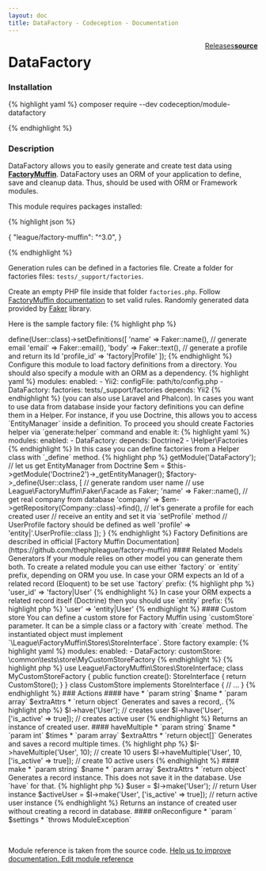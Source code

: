 ```yaml
---
layout: doc
title: DataFactory - Codeception - Documentation
---
```




<div class="btn-group" role="group" style="float: right" aria-label="..."><a class="btn btn-default" href="https://github.com/Codeception/module-DataFactory/releases">Releases</a><a class="btn btn-default" href="https://github.com/Codeception/module-datafactory/tree/master/src/Codeception/Module/DataFactory.php"><strong>source</strong></a></div>

# DataFactory
### Installation

{% highlight yaml %}
composer require --dev codeception/module-datafactory

{% endhighlight %}

### Description



DataFactory allows you to easily generate and create test data using [**FactoryMuffin**](https://github.com/thephpleague/factory-muffin).
DataFactory uses an ORM of your application to define, save and cleanup data. Thus, should be used with ORM or Framework modules.

This module requires packages installed:

{% highlight json %}

{
 "league/factory-muffin": "^3.0",
}

{% endhighlight %}

Generation rules can be defined in a factories file.
Create a folder for factories files: `tests/_support/factories`.

Create an empty PHP file inside that folder `factories.php`.
Follow [FactoryMuffin documentation](https://github.com/thephpleague/factory-muffin) to set valid rules.
Randomly generated data provided by [Faker](https://github.com/fzaninotto/Faker) library.

Here is the sample factory file:
{% highlight php %}

<?php
use League\FactoryMuffin\Faker\Facade as Faker;

$fm->define(User::class)->setDefinitions([
 'name'   => Faker::name(),

    // generate email
   'email'  => Faker::email(),
   'body'   => Faker::text(),

   // generate a profile and return its Id
   'profile_id' => 'factory|Profile'
]);

{% endhighlight %}

Configure this module to load factory definitions from a directory.
You should also specify a module with an ORM as a dependency.

{% highlight yaml %}

modules:
    enabled:
        - Yii2:
            configFile: path/to/config.php
        - DataFactory:
            factories: tests/_support/factories
            depends: Yii2

{% endhighlight %}

(you can also use Laravel and Phalcon).

In cases you want to use data from database inside your factory definitions you can define them in a Helper.
For instance, if you use Doctrine, this allows you to access `EntityManager` inside a definition.

To proceed you should create Factories helper via `generate:helper` command and enable it:

{% highlight yaml %}
modules:
    enabled:
        - DataFactory:
            depends: Doctrine2
        - \Helper\Factories


{% endhighlight %}

In this case you can define factories from a Helper class with `_define` method.

{% highlight php %}

<?php
public function _beforeSuite()
{
     $factory = $this->getModule('DataFactory');
     // let us get EntityManager from Doctrine
     $em = $this->getModule('Doctrine2')->_getEntityManager();

     $factory->_define(User::class, [

         // generate random user name
         // use League\FactoryMuffin\Faker\Facade as Faker;
         'name' => Faker::name(),

         // get real company from database
         'company' => $em->getRepository(Company::class)->find(),

         // let's generate a profile for each created user
         // receive an entity and set it via `setProfile` method
         // UserProfile factory should be defined as well
         'profile' => 'entity|'.UserProfile::class
     ]);
}

{% endhighlight %}

Factory Definitions are described in official [Factory Muffin Documentation](https://github.com/thephpleague/factory-muffin)

#### Related Models Generators

If your module relies on other model you can generate them both.
To create a related module you can use either `factory` or `entity` prefix, depending on ORM you use.

In case your ORM expects an Id of a related record (Eloquent) to be set use `factory` prefix:

{% highlight php %}

'user_id' => 'factory|User'

{% endhighlight %}

In case your ORM expects a related record itself (Doctrine) then you should use `entity` prefix:

{% highlight php %}

'user' => 'entity|User'

{% endhighlight %}

#### Custom store

You can define a custom store for Factory Muffin using `customStore` parameter. It can be a simple class or a factory with `create` method.
The instantiated object must implement `\League\FactoryMuffin\Stores\StoreInterface`.

Store factory example:
{% highlight yaml %}

modules:
    enabled:
        - DataFactory:
            customStore: \common\tests\store\MyCustomStoreFactory

{% endhighlight %}

{% highlight php %}

use League\FactoryMuffin\Stores\StoreInterface;

class MyCustomStoreFactory
{
    public function create(): StoreInterface
    {
        return CustomStore();
    }
}

class CustomStore implements StoreInterface
{
    // ...
}

{% endhighlight %}

### Actions

#### have

* `param string` $name
* `param array` $extraAttrs
* `return object`

Generates and saves a record,.

{% highlight php %}

$I->have('User'); // creates user
$I->have('User', ['is_active' => true]); // creates active user

{% endhighlight %}

Returns an instance of created user.


#### haveMultiple

* `param string` $name
* `param int` $times
* `param array` $extraAttrs
* `return object[]`

Generates and saves a record multiple times.

{% highlight php %}

$I->haveMultiple('User', 10); // create 10 users
$I->haveMultiple('User', 10, ['is_active' => true]); // create 10 active users

{% endhighlight %}


#### make

* `param string` $name
* `param array` $extraAttrs
* `return object`

Generates a record instance.

This does not save it in the database. Use `have` for that.

{% highlight php %}

$user = $I->make('User'); // return User instance
$activeUser = $I->make('User', ['is_active' => true]); // return active user instance

{% endhighlight %}

Returns an instance of created user without creating a record in database.


#### onReconfigure

* `param ` $settings
* `throws ModuleException`

<p>&nbsp;</p><div class="alert alert-warning">Module reference is taken from the source code. <a href="https://github.com/Codeception/module-datafactory/tree/master/src/Codeception/Module/DataFactory.php">Help us to improve documentation. Edit module reference</a></div>
